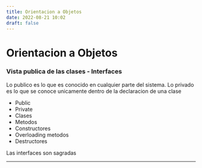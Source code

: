 ```yaml
---
title: Orientacion a Objetos
date: 2022-08-21 10:02
draft: false
---
```

# Orientacion a Objetos
### Vista publica de las clases - Interfaces
Lo publico es lo que es conocido en cualquier parte del sistema. Lo privado es lo que se conoce unicamente dentro de la declaracion de una clase
- Public
- Private
- Clases
- Metodos
- Constructores
- Overloading metodos
- Destructores

Las interfaces son sagradas
___